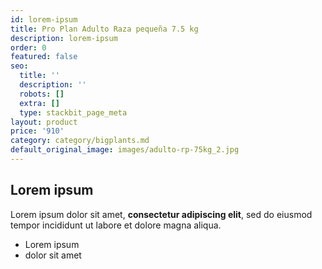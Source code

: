 ```yaml
---
id: lorem-ipsum
title: Pro Plan Adulto Raza pequeña 7.5 kg
description: lorem-ipsum
order: 0
featured: false
seo:
  title: ''
  description: ''
  robots: []
  extra: []
  type: stackbit_page_meta
layout: product
price: '910'
category: category/bigplants.md
default_original_image: images/adulto-rp-75kg_2.jpg
---
```

## Lorem ipsum

Lorem ipsum dolor sit amet, **consectetur adipiscing elit**, sed do eiusmod tempor incididunt ut labore et dolore magna aliqua.

- Lorem ipsum
- dolor sit amet